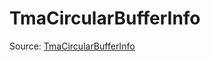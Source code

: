 # TmaCircularBufferInfo

Source: [TmaCircularBufferInfo](../../../csrc/device_lower/pass/circular_buffer.h#L168)
